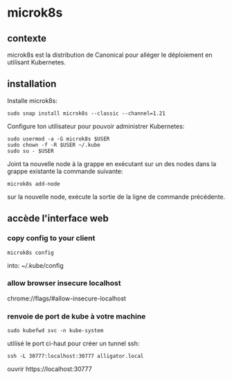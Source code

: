 # microk8s

## contexte

microk8s est la distribution de Canonical pour alléger le déploiement en utilisant Kubernetes.

## installation

Installe microk8s:

```
sudo snap install microk8s --classic --channel=1.21
```

Configure ton utilisateur pour pouvoir administrer Kubernetes:

```
sudo usermod -a -G microk8s $USER
sudo chown -f -R $USER ~/.kube
sudo su - $USER
```

Joint ta nouvelle node à la grappe en exécutant sur un des nodes dans la grappe existante la commande suivante:

```
microk8s add-node
```

sur la nouvelle node, exécute la sortie de la ligne de commande précédente.

## accède l'interface web

### copy config to your client

```
microk8s config
```

into: ~/.kube/config

### allow browser insecure localhost

chrome://flags/#allow-insecure-localhost

### renvoie de port de kube à votre machine

```
sudo kubefwd svc -n kube-system
```

utilisé le port ci-haut pour créer un tunnel ssh:

```
ssh -L 30777:localhost:30777 alligator.local
```

ouvrir https://localhost:30777